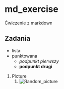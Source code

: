 # md_exercise
Ćwiczenie z markdown
## Zadania
* lista
* punktowana
  * _podpunkt pierwszy_
  * __podpunkt drugi__

1. Picture
   1. ![Random_picture](https://ps.w.org/advanced-random-posts-widget/assets/icon-256x256.png?rev=2046099)
